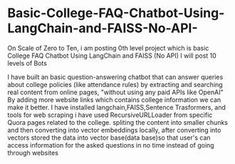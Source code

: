 # Basic-College-FAQ-Chatbot-Using-LangChain-and-FAISS-No-API-
On Scale of Zero to Ten, i am posting 0th level project which is basic College FAQ Chatbot Using LangChain and FAISS (No API)
I will post 10 levels of Bots 

I have built an basic question-answering chatbot that can answer queries about college policies (like attendance rules) by extracting and searching real content from online pages, "without using any paid APIs like OpenAI" By adding more website links which contains college information we can make it better.
I have installed langchain,FAISS,Sentence Trasformers, and tools for web scraping i have used RecursiveURLLoader from specific Quora pages related to the college.
spliting the content into smaller chunks and then converting into vector embeddings locally, after converting into vectors stored the data into vector base(data base)so that user's can access information for the asked questions in no time instead of going through websites

